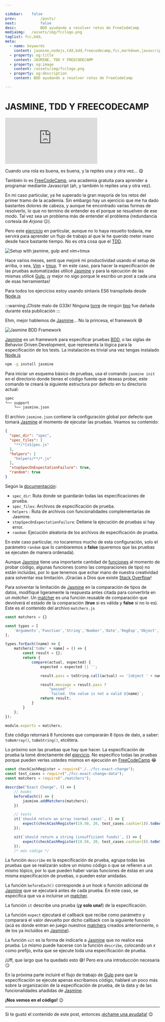 ```yaml
---

sidebar:	false
prev:			/posts/
next:			false
desc:			BDD ayudando a resolver retos de FreeCodeCamp
mediaimg:	/assets/img/fcclogo.png
taglist: fcc,bdd,
meta:
  - name: keywords
    content: jasmine,nodejs,tdd,bdd,freecodecamp,fcc,markdown,javascript,list,vuepress,vue
  - property: og:title
    content: JASMINE, TDD Y FREECODECAMP
  - property: og:image
    content: /assets/img/fcclogo.png
  - property: og:description
    content: BDD ayudando a resolver retos de FreeCodeCamp

---
```


# JASMINE, TDD Y FREECODECAMP

<iframe src="https://www.youtube.com/embed/cW5ueE2vUm0?start=7"
frameborder="0" allow="autoplay; encrypted-media" allowfullscreen></iframe>

Cuando una rola es buena, es buena, y la repites una y otra vez... :yum:

También lo es [FreeCodeCamp][1], una academia gratuita para aprender a programar
mediante Javascript (ah, y también lo repites una y otra vez).

En mi caso particular, ya he superado la gran mayoría de los retos del primer
tramo de la academia. Sin embargo hay un ejercicio que me ha dado bastantes
dolores de cabeza, y aunque he encontrado varias formas de resolverlo, lo que no
termino de entender es el porque se resuelven de ese modo. Tal vez sea un
problema más de entender el problema (redundancia cortesía de _Arjona_
:expressionless:).

Pero este [ejercicio][2] en particular, aunque no lo haya resuelto todavía, me
servirá para aprender un flujo de trabajo al que le he querido meter mano desde
hace bastante tiempo. No es otra cosa que el [TDD][3].

![Setup with jasmine, gulp and vim+tmux](/assets/img/setup-code-jasmine-vim-tmux.png)

Hace varios meses, sentí que mejoré mi productividad usando el setup de arriba,
o sea, [Vim][4] + [tmux][5]. Y en este caso, para hacer la especificación de las
pruebas automatizadas utilicé [Jasmine][6] y para la ejecución de las mismas
utilicé [Gulp][7], ¡y mejor no sigo porque le escribo un post a cada una de esas
herramientas!

Para todos los ejercicios estoy usando sintaxis ES6 transpilada desde
[Node.js][9]

:::warning ¡Chiste malo de G33k!
Ninguna [torre][14] de ningún [tipo][15] fue dañada durante esta publicación
:::

Ehm, mejor hablemos de [Jasmine][6]... No la princesa, el framework :sweat_smile:

![Jasmine BDD Framework](/assets/img/jasmine-logo.png)

[Jasmine][6] es un framework para especificar pruebas [BDD][8], o las siglas de
Behavior Driven Development, que representa la lógica para la especificación de
los tests. La instalación es trivial una vez tengas instalado [Node.js][9]

```bash
npm -g install jasmine
```

Para iniciar un esquema básico de pruebas, usa el comando `jasmine init` en el
directorio donde tienes el código fuente que deseas probar, este comando te
creará la siguiente estructura por defecto en tu directorio actual:

```bash
spec
└── support
    └── jasmine.json
```

El archivo `jasmine.json` contiene la configuración global por defecto que
tomará [Jasmine][6] al momento de ejecutar las pruebas. Veamos su contenido:

```json
{
  "spec_dir": "spec",
  "spec_files": [
    "**/*[sS]pec.js"
  ],
  "helpers": [
    "helpers/**/*.js"
  ],
  "stopSpecOnExpectationFailure": true,
  "random": true
}
```

Según la [documentación][10]:

+ `spec_dir`: Ruta donde se guardarán todas las especificaciones de prueba.
+ `spec_files`: Archivos de especificación de prueba.
+ `helpers` : Ruta de archivos con funcionalidades complementarias de Jasmine.
+ `stopSpecOnExpectationFailure`: Detiene la ejecución de pruebas si hay error.
+ `random`: Ejecución aleatoria de los archivos de especificación de prueba.

En este caso particular, no tocaremos mucho de esta configuración, solo el
parámetro `random` que lo cambiaremos a **false** (queremos que las pruebas se
ejecuten de manera ordenada).

Aunque [Jasmine][6] tiene una importante cantidad de [funciones][13] al momento
de probar código, algunas funciones (como las comparaciones de tipo) no están
incluidas, por lo que tenemos que echar mano de nuestra creatividad para
solventar esa limitación. ¡Gracias a Dios que existe [Stack Overflow][11]!

Para solventar la limitación de [Jasmine][6] en la comparación de tipos de
datos, modifiqué ligeramente la respuesta antes citada para convertirla en un
_matcher_. Un [matcher][13] es una función reusable de comparación que devolverá
el estado de la comparación (**true** si es válida y **false** si no lo es).
Este es el contenido del archivo `matchers.js`

```js
const matchers = {}

const types = [
	'Arguments','Function','String','Number','Date','RegExp','Object','Array'
];

types.forEach((name) => {
	matchers['toBe' + name] = () => {
		const result = {};
		return {
			compare(actual, expected) {
				expected = expected || '';

				result.pass = toString.call(actual) == '[object ' + name + ']';

				result.message = result.pass ?
					"passed" :
					`failed. the value is not a valid ${name}`;
				return result;
			}
		}
	};
});

module.exports = matchers;
```

Este código retornará 8 funciones que compararán 8 tipos de dato, a saber:
`toBeArray()`, `toBeString()`, etcétera.

Lo próximo son las pruebas que hay que hacer. La especificación de prueba la
tomé directamente del [ejercicio][12]. No especifico todas las pruebas porque
pueden verlas ustedes mismos en ejecución en [FreeCodeCamp][1] :joy:

```js
const checkCashRegister = require("./../fcc-exact-change");
const test_cases = require("./fcc-exact-change-data");
const matchers = require("./matchers");

describe("Exact Change", () => {
	// hooks
	beforeEach(() => {
		jasmine.addMatchers(matchers);
	})

	// tests
	it(`should return an array (normal case)`, () => {
		expect(checkCashRegister(19.50, 20, test_cases.cashier1)).toBeArray();
	});

	xit(`should return a string (insufficient funds)`, () => {
		expect(checkCashRegister(19.50, 20, test_cases.cashier2)).toBeString();
	});
	/* más código */
```

La función `describe` es la especificación de prueba, agrupa todas las pruebas
que se realizarán sobre un mismo código o que se refieren a un mismo tópico, por
lo que pueden haber varias funciones de éstas en una misma especificación de
pruebas, o pueden estar anidadas.

La función `beforeEach()` corresponde a un hook o función adicional de
[Jasmine][6] que se ejecutará antes de cada prueba. En este caso, se especifica
que va a incluirse un [matcher][13].

La función `it` describe una prueba (**¡y solo una!**) de la especificación.

La función `expect` ejecutará el callback que recibe como parámetro y comparará
el valor devuelto por dicho callback con la siguiente función (acá es donde
entran en juego nuestros [matchers][13] creados anteriormente, o de los ya
incluídos en [Jasmine][6]).

La función `xit` es la forma de indicarle a [Jasmine][6] que no realice esa
prueba. Lo mismo puede hacerse con la función `describe`, colocando un _x_
como prefijo, evita que se ejecute toda una especificación de prueba.

¡Uff, que largo que ha quedado esto :sweat_smile:! Pero era una introducción
necesaria :smirk:

En la próxima parte incluiré el flujo de trabajo de [Gulp][7] para que la
especificación se ejecute apenas escribamos código, hablaré un poco más sobre la
organización de la especificación de prueba, de la data y de las funcionalidades
añadidas de [Jasmine][6].

**¡Nos vemos en el código!** :wink:

<hr>

Si te gustó el contenido de este post, entonces [¡échame una ayudaíta!][100]
:wink:

<tag-list :tagstring=$page.frontmatter.taglist></tag-list>

[1]: https://www.freecodecamp.org
[2]: https://forum.freecodecamp.org/t/freecodecamp-algorithm-challenge-guide-exact-change/16012
[3]: https://jotaeseymas.wordpress.com/2015/08/28/como-deberia-ser-el-desarrollo-tdd-yo-bdd-una-significativa-introduccion/
[4]: https://www.vim.org/
[5]: https://es.wikipedia.org/wiki/Tmux
[6]: https://jasmine.github.io/
[7]: https://gulpjs.com/
[8]: https://es.wikipedia.org/wiki/Desarrollo_guiado_por_comportamiento
[9]: https://nodejs.org/en/
[10]: https://jasmine.github.io/setup/nodejs.html
[11]: https://stackoverflow.com/a/17772086
[12]: https://www.freecodecamp.org/challenges/exact-change
[13]: https://jasmine.github.io/api/3.0/matchers.html
[14]: https://es.wikipedia.org/wiki/Torre_de_Babel
[15]: https://babeljs.io/
[100]: /ayuda/

